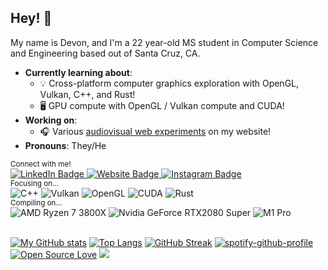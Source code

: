 ## Hey! 👋

My name is Devon, and I'm a 22 year-old MS student in Computer Science and Engineering based out of Santa Cruz, CA.

- **Currently learning about**:
  - 💡 Cross-platform computer graphics exploration with OpenGL, Vulkan, C++, and Rust!
  - 🖥️ GPU compute with OpenGL / Vulkan compute and CUDA!
- **Working on**: 
  - 🎧 Various [audiovisual web experiments](https://www.devon.engineering/playground/) on my website!
- **Pronouns**: They/He

<div>
  <sub>Connect with me!</sub>
  <div>
    <a href="https://linkedin.com/in/devonmckee">
      <img alt="LinkedIn Badge" src="https://img.shields.io/badge/LinkedIn-0e76a8?style=flat-square&logo=linkedin&logoColor=white" />
    </a>
    <a href="https://devon.engineering">
      <img alt="Website Badge" src="https://img.shields.io/badge/Website-3b5998?style=flat-square&logo=google-chrome&logoColor=white" />
    </a>
    <a href="https://instagram.com/d.m.c.k.e.e/">
      <img alt="Instagram Badge" src="https://img.shields.io/badge/Instagram-e4405f?style=flat-square&logo=instagram&logoColor=white" />
    </a>
  </div>
</div>
<div>
  <sub>Focusing on...</sub>
  <div>
    <img alt="C++" src="https://img.shields.io/badge/-C++-00599C?style=flat-square&logo=c%2B%2B&logoColor=white" />
    <img alt="Vulkan" src="https://img.shields.io/badge/-Vulkan-AC162C?style=flat-square&logo=vulkan&logoColor=white" />
    <img alt="OpenGL" src="https://img.shields.io/badge/-OpenGL-5586A4?style=flat-square&logo=opengl&logoColor=white" />
    <img alt="CUDA" src="https://img.shields.io/badge/-CUDA-76B900?style=flat-square&logo=nvidia&logoColor=white" />
    <img alt="Rust" src="https://img.shields.io/badge/-Rust-000000?style=flat-square&logo=rust&logoColor=white" />
  </div>
</div>
<div>
  <sub>Compiling on...</sub>
  <div>
    <img alt="AMD Ryzen 7 3800X" src="https://img.shields.io/badge/AMD-Ryzen_7_3800X-ED1C24?style=flat-square&logo=amd&logoColor=white" />
    <img alt="Nvidia GeForce RTX2080 Super" src="https://img.shields.io/badge/NVIDIA-RTX%202080%20S-76B900?style=flat-square&logo=nvidia&logoColor=white" />
    <img alt="M1 Pro" src="https://img.shields.io/badge/Apple-M1%20Pro-000000?style=flat-square&logo=apple&logoColor=white" />
  </div>
</div>
<br />

[![My GitHub stats](https://github-readme-stats.vercel.app/api?username=boingboomtschak&count_private=true&show_icons=true)](https://github.com/anuraghazra/github-readme-stats)
[![Top Langs](https://github-readme-stats.vercel.app/api/top-langs/?username=boingboomtschak&layout=compact&langs_count=10&exclude_repo=boingboomtschak.github.io,resume,computer-graphics&hide=TypeScript,SCSS,CSS,HTML,Batchfile,Shell,Makefile,Lex)](https://github.com/anuraghazra/github-readme-stats)
[![GitHub Streak](http://github-readme-streak-stats.herokuapp.com?user=boingboomtschak)](https://git.io/streak-stats)
[![spotify-github-profile](https://spotify-github-profile.vercel.app/api/view?uid=dev142gold&cover_image=true&theme=novatorem)](https://github.com/kittinan/spotify-github-profile)
[![Open Source Love](https://badges.frapsoft.com/os/v3/open-source.png?v=103)](https://github.com/ellerbrock/open-source-badges/)
![](https://hit.yhype.me/github/profile?user_id=36770835)
